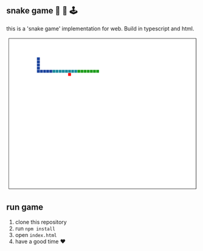 ## snake game :snake: :snake: :joystick:
this is a 'snake game' implementation for web. Build in typescript and html.

<img src="img_game/game.png">

## run game

1. clone this repository
2. run `npm install`
3. open `index.html`
4. have a good time :heart:
